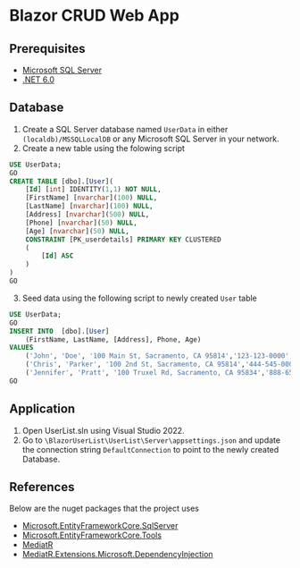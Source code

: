 # Blazor CRUD Web App

## Prerequisites
- [Microsoft SQL Server](https://docs.microsoft.com/en-us/sql/database-engine/configure-windows/sql-server-express-localdb?view=sql-server-ver16)
- [.NET 6.0](https://dotnet.microsoft.com/en-us/download/dotnet/6.0)


## Database
1. Create a SQL Server database named `UserData` in either `(localdb)/MSSQLLocalDB` or any Microsoft SQL Server in your network.
2. Create a new table using the folowing script
```sql
USE UserData;
GO
CREATE TABLE [dbo].[User](
    [Id] [int] IDENTITY(1,1) NOT NULL,
    [FirstName] [nvarchar](100) NULL,
	[LastName] [nvarchar](100) NULL,
    [Address] [nvarchar](500) NULL,
    [Phone] [nvarchar](50) NULL,
    [Age] [nvarchar](50) NULL,
    CONSTRAINT [PK_userdetails] PRIMARY KEY CLUSTERED
    (
        [Id] ASC
    )
)
GO
```
3. Seed data using the following script to newly created `User` table 
```sql
USE UserData;
GO
INSERT INTO  [dbo].[User]
	(FirstName, LastName, [Address], Phone, Age)
VALUES
	('John', 'Doe', '100 Main St, Sacramento, CA 95814','123-123-0000','35'),
	('Chris', 'Parker', '100 2nd St, Sacramento, CA 95814','444-545-0000','30'),
	('Jennifer', 'Pratt', '100 Truxel Rd, Sacramento, CA 95834','888-656-4874','25')
GO
```

## Application
1. Open UserList.sln using Visual Studio 2022.
2. Go to `\BlazorUserList\UserList\Server\appsettings.json` and update the connection string `DefaultConnection` to point to the newly created Database.

## References
Below are the nuget packages that the project uses
- [Microsoft.EntityFrameworkCore.SqlServer](https://www.nuget.org/packages/Microsoft.EntityFrameworkCore.SqlServer) 
- [Microsoft.EntityFrameworkCore.Tools](https://www.nuget.org/packages/Microsoft.EntityFrameworkCore.Tools) 
- [MediatR](https://www.nuget.org/packages/MediatR)
- [MediatR.Extensions.Microsoft.DependencyInjection](https://www.nuget.org/packages/MediatR.Extensions.Microsoft.DependencyInjection/)
